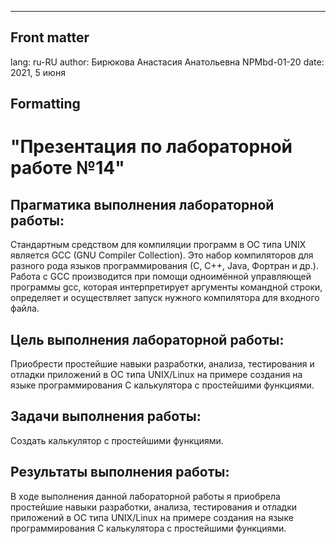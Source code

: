 ---
## Front matter
lang: ru-RU
author: Бирюкова Анастасия Анатольевна NPMbd-01-20
date: 2021, 5 июня

## Formatting
# "Презентация по лабораторной работе №14"

## Прагматика выполнения лабораторной работы:
Стандартным средством для компиляции программ в ОС типа UNIX является
GCC (GNU Compiler Collection). Это набор компиляторов для разного рода языков
программирования (С, C++, Java, Фортран и др.). Работа с GCC производится при
помощи одноимённой управляющей программы gcc, которая интерпретирует аргументы командной строки, определяет и осуществляет запуск нужного компилятора для входного файла.

## Цель выполнения лабораторной работы:
Приобрести простейшие навыки разработки, анализа, тестирования и отладки приложений в ОС типа UNIX/Linux на примере создания на языке программирования С калькулятора с простейшими функциями.

## Задачи выполнения работы:
Создать калькулятор с простейшими функциями.

## Результаты выполнения работы:
В ходе выполнения данной лабораторной работы я приобрела
простейшие навыки разработки, анализа, тестирования и отладки приложений в ОС типа UNIX/Linux на примере создания на языке программирования С калькулятора с простейшими функциями.
